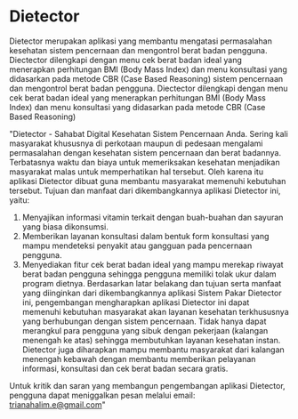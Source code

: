 # Dietector
Dietector merupakan aplikasi yang membantu mengatasi permasalahan kesehatan sistem pencernaan dan mengontrol berat badan pengguna. Diectector dilengkapi dengan menu cek berat badan ideal yang menerapkan perhitungan BMI (Body Mass Index) dan menu konsultasi yang didasarkan pada metode CBR (Case Based Reasoning) sistem pencernaan dan mengontrol berat badan pengguna. Diectector dilengkapi dengan menu cek berat badan ideal yang menerapkan perhitungan BMI (Body Mass Index) dan menu konsultasi yang didasarkan pada metode CBR (Case Based Reasoning)


"Dietector - Sahabat Digital Kesehatan Sistem Pencernaan Anda. Sering kali masyarakat khususnya di perkotaan maupun di pedesaan mengalami permasalahan dengan kesehatan sistem pencernaan dan berat badannya. Terbatasnya waktu dan biaya untuk memeriksakan kesehatan menjadikan masyarakat malas untuk memperhatikan hal tersebut. Oleh karena itu aplikasi Dietector dibuat guna membantu masyarakat memenuhi kebutuhan tersebut.
Tujuan dan manfaat dari dikembangkannya aplikasi Dietector ini, yaitu: 
1. Menyajikan informasi vitamin terkait dengan buah-buahan dan sayuran yang biasa dikonsumsi. 
2. Memberikan layanan konsultasi dalam bentuk form konsultasi yang mampu mendeteksi penyakit atau gangguan pada pencernaan pengguna. 
3. Menyediakan fitur cek berat badan ideal yang mampu merekap riwayat berat badan pengguna sehingga pengguna memiliki tolak ukur dalam program dietnya.
Berdasarkan latar belakang dan tujuan serta manfaat yang diinginkan dari dikembangkannya aplikasi Sistem Pakar Dietector ini, pengembangan mengharapkan aplikasi Dietector ini dapat memenuhi kebutuhan masyarakat akan layanan kesehatan terkhususnya yang berhubungan dengan sistem pencernaan. Tidak hanya dapat merangkul para pengguna yang sibuk dengan pekerjaan (kalangan menengah ke atas) sehingga membutuhkan layanan kesehatan instan. Dietector juga diharapkan mampu membantu masyarakat dari kalangan menengah kebawah dengan membantu memberikan pelayanan informasi, konsultasi dan cek berat badan secara gratis.

Untuk kritik dan saran yang membangun pengembangan aplikasi Dietector, pengguna dapat meniggalkan pesan melalui email: trianahalim.e@gmail.com"
